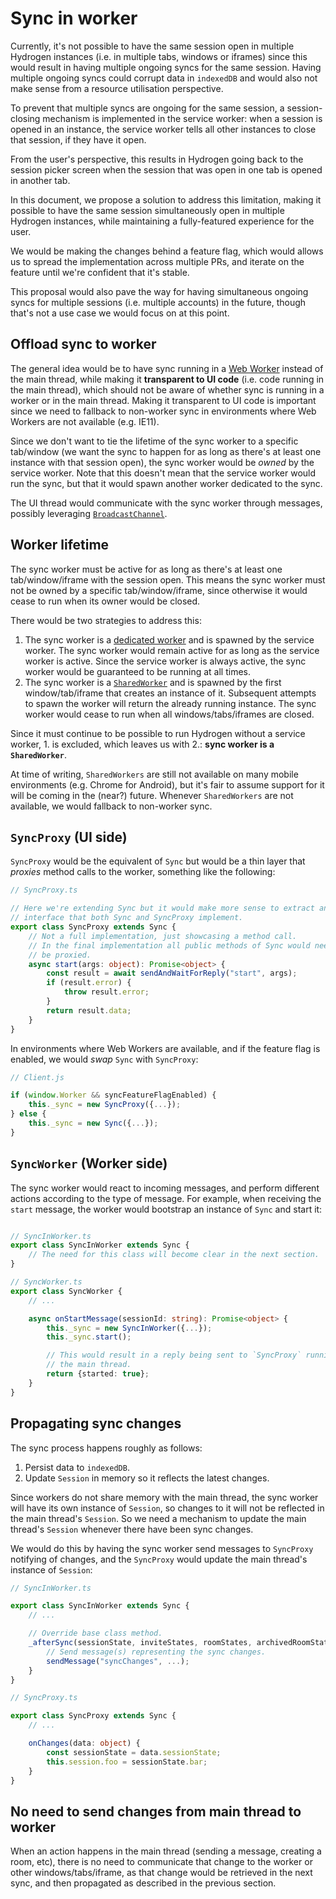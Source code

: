# Sync in worker
Currently, it's not possible to have the same session open in multiple Hydrogen instances (i.e. in multiple tabs, windows or iframes) since this would result in having multiple ongoing syncs for the same session. Having multiple ongoing syncs could corrupt data in `indexedDB` and would also not make sense from a resource utilisation perspective.

To prevent that multiple syncs are ongoing for the same session, a session-closing mechanism is implemented in the service worker: when a session is opened in an instance, the service worker tells all other instances to close that session, if they have it open.

From the user's perspective, this results in Hydrogen going back to the session picker screen when the session that was open in one tab is opened in another tab.

In this document, we propose a solution to address this limitation, making it possible to have the same session simultaneously open in multiple Hydrogen instances, while maintaining a fully-featured experience for the user.

We would be making the changes behind a feature flag, which would allows us to spread the implementation across multiple PRs, and iterate on the feature until we're confident that it's stable.

This proposal would also pave the way for having simultaneous ongoing syncs for multiple sessions (i.e. multiple accounts) in the future, though that's not a use case we would focus on at this point.

## Offload sync to worker

The general idea would be to have sync running in a [Web Worker](https://developer.mozilla.org/en-US/docs/Web/API/Web_Workers_API) instead of the main thread, while making it **transparent to UI code** (i.e. code running in the main thread), which should not be aware of whether sync is running in a worker or in the main thread. Making it transparent to UI code is important since we need to fallback to non-worker sync in environments where Web Workers are not available (e.g. IE11).

Since we don't want to tie the lifetime of the sync worker to a specific tab/window (we want the sync to happen for as long as there's at least one instance with that session open), the sync worker would be *owned* by the service worker. Note that this doesn't mean that the service worker would run the sync, but that it would spawn another worker dedicated to the sync.

The UI thread would communicate with the sync worker through messages, possibly leveraging [`BroadcastChannel`](https://developer.mozilla.org/en-US/docs/Web/API/BroadcastChannel).

## Worker lifetime

The sync worker must be active for as long as there's at least one tab/window/iframe with the session open. This means the sync worker must not be owned by a specific tab/window/iframe, since otherwise it would cease to run when its owner would be closed.

There would be two strategies to address this:

1. The sync worker is a [dedicated worker](https://developer.mozilla.org/en-US/docs/Web/API/Web_Workers_API/Using_web_workers#dedicated_workers) and is spawned by the service worker. The sync worker would remain active for as long as the service worker is active. Since the service worker is always active, the sync worker would be guaranteed to be running at all times.
2. The sync worker is a [`SharedWorker`](https://developer.mozilla.org/en-US/docs/Web/API/Web_Workers_API/Using_web_workers#shared_workers) and is spawned by the first window/tab/iframe that creates an instance of it. Subsequent attempts to spawn the worker will return the already running instance. The sync worker would cease to run when all windows/tabs/iframes are closed.

Since it must continue to be possible to run Hydrogen without a service worker, 1. is excluded, which leaves us with 2.: **sync worker is a `SharedWorker`**.

At time of writing, `SharedWorkers` are still not available on many mobile environments (e.g. Chrome for Android), but it's fair to assume support for it will be coming in the (near?) future. Whenever `SharedWorkers` are not available, we would fallback to non-worker sync.

## `SyncProxy` (UI side)

`SyncProxy` would be the equivalent of `Sync` but would be a thin layer that *proxies* method calls to the worker, something like the following:

```typescript
// SyncProxy.ts

// Here we're extending Sync but it would make more sense to extract an ISync
// interface that both Sync and SyncProxy implement.
export class SyncProxy extends Sync {
    // Not a full implementation, just showcasing a method call.
    // In the final implementation all public methods of Sync would need to
    // be proxied.
    async start(args: object): Promise<object> {
        const result = await sendAndWaitForReply("start", args);
        if (result.error) {
            throw result.error;
        }
        return result.data;
    }
}
```

In environments where Web Workers are available, and if the feature flag is enabled, we would *swap* `Sync` with `SyncProxy`:

```javascript
// Client.js

if (window.Worker && syncFeatureFlagEnabled) {
    this._sync = new SyncProxy({...});
} else {
    this._sync = new Sync({...});
}
```

## `SyncWorker` (Worker side)

The sync worker would react to incoming messages, and perform different actions according to the type of message. For example, when receiving the `start` message, the worker would bootstrap an instance of `Sync` and start it:

```typescript

// SyncInWorker.ts
export class SyncInWorker extends Sync {
    // The need for this class will become clear in the next section.
}

// SyncWorker.ts
export class SyncWorker {
    // ...

    async onStartMessage(sessionId: string): Promise<object> {
        this._sync = new SyncInWorker({...});
        this._sync.start();

        // This would result in a reply being sent to `SyncProxy` running in
        // the main thread.
        return {started: true};
    }
}
```

## Propagating sync changes

The sync process happens roughly as follows:

1. Persist data to `indexedDB`.
2. Update `Session` in memory so it reflects the latest changes.

Since workers do not share memory with the main thread, the sync worker will have its own instance of `Session`, so changes to it will not be reflected in the main thread's `Session`. So we need a mechanism to update the main thread's `Session` whenever there have been sync changes.

We would do this by having the sync worker send messages to `SyncProxy` notifying of changes, and the `SyncProxy` would update the main thread's instance of `Session`:

```typescript
// SyncInWorker.ts

export class SyncInWorker extends Sync {
    // ...

    // Override base class method.
    _afterSync(sessionState, inviteStates, roomStates, archivedRoomStates, log) {
        // Send message(s) representing the sync changes.
        sendMessage("syncChanges", ...);
    }
}
```

```typescript
// SyncProxy.ts

export class SyncProxy extends Sync {
    // ...

    onChanges(data: object) {
        const sessionState = data.sessionState;
        this.session.foo = sessionState.bar;
    }
}
```

## No need to send changes from main thread to worker
When an action happens in the main thread (sending a message, creating a room, etc), there is no need to communicate that change to the worker or other windows/tabs/iframe, as that change would be retrieved in the next sync, and then propagated as described in the previous section.
